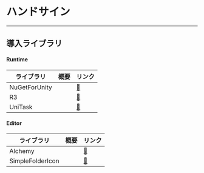 # ハンドサイン







---
## 導入ライブラリ

#### Runtime

| ライブラリ                | 概要  | リンク                                                           |
| -------------------- | --- | ------------------------------------------------------------- |
| NuGetForUnity        |     | [🔗](https://github.com/GlitchEnzo/NuGetForUnity/tree/master) |
| R3                   |     | [🔗](https://github.com/Cysharp/R3)                           |
| UniTask              |     | [🔗](https://github.com/Cysharp/UniTask)                      |

#### Editor

| ライブラリ            | 概要  | リンク                                                  |
| ---------------- | --- | ---------------------------------------------------- |
| Alchemy          |     | [🔗](https://github.com/annulusgames/Alchemy)        |
| SimpleFolderIcon |     | [🔗](https://github.com/SeaeeesSan/SimpleFolderIcon) |
